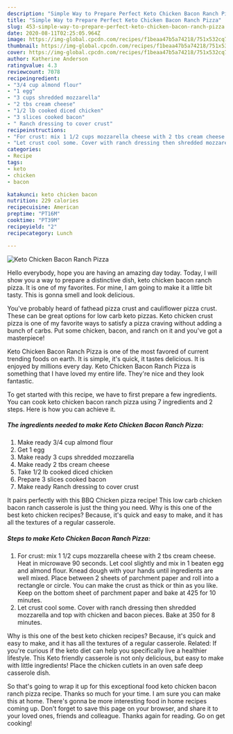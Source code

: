 ```yaml
---
description: "Simple Way to Prepare Perfect Keto Chicken Bacon Ranch Pizza"
title: "Simple Way to Prepare Perfect Keto Chicken Bacon Ranch Pizza"
slug: 453-simple-way-to-prepare-perfect-keto-chicken-bacon-ranch-pizza
date: 2020-08-11T02:25:05.964Z
image: https://img-global.cpcdn.com/recipes/f1beaa47b5a74218/751x532cq70/keto-chicken-bacon-ranch-pizza-recipe-main-photo.jpg
thumbnail: https://img-global.cpcdn.com/recipes/f1beaa47b5a74218/751x532cq70/keto-chicken-bacon-ranch-pizza-recipe-main-photo.jpg
cover: https://img-global.cpcdn.com/recipes/f1beaa47b5a74218/751x532cq70/keto-chicken-bacon-ranch-pizza-recipe-main-photo.jpg
author: Katherine Anderson
ratingvalue: 4.3
reviewcount: 7078
recipeingredient:
- "3/4 cup almond flour"
- "1 egg"
- "3 cups shredded mozzarella"
- "2 tbs cream cheese"
- "1/2 lb cooked diced chicken"
- "3 slices cooked bacon"
- " Ranch dressing to cover crust"
recipeinstructions:
- "For crust: mix 1 1/2 cups mozzarella cheese with 2 tbs cream cheese. Heat in microwave 90 seconds. Let cool slightly and mix in 1 beaten egg and almond flour. Knead dough with your hands until ingredients are well mixed. Place between 2 sheets of parchment paper and roll into a rectangle or circle. You can make the crust as thick or thin as you like. Keep on the bottom sheet of parchment paper and bake at 425 for 10 minutes."
- "Let crust cool some. Cover with ranch dressing then shredded mozzarella and top with chicken and bacon pieces. Bake at 350 for 8 minutes."
categories:
- Recipe
tags:
- keto
- chicken
- bacon

katakunci: keto chicken bacon 
nutrition: 229 calories
recipecuisine: American
preptime: "PT16M"
cooktime: "PT39M"
recipeyield: "2"
recipecategory: Lunch

---
```



![Keto Chicken Bacon Ranch Pizza](https://img-global.cpcdn.com/recipes/f1beaa47b5a74218/751x532cq70/keto-chicken-bacon-ranch-pizza-recipe-main-photo.jpg)

Hello everybody, hope you are having an amazing day today. Today, I will show you a way to prepare a distinctive dish, keto chicken bacon ranch pizza. It is one of my favorites. For mine, I am going to make it a little bit tasty. This is gonna smell and look delicious.

You&#39;ve probably heard of fathead pizza crust and cauliflower pizza crust. These can be great options for low carb keto pizzas. Keto chicken crust pizza is one of my favorite ways to satisfy a pizza craving without adding a bunch of carbs. Put some chicken, bacon, and ranch on it and you&#39;ve got a masterpiece!

Keto Chicken Bacon Ranch Pizza is one of the most favored of current trending foods on earth. It is simple, it's quick, it tastes delicious. It is enjoyed by millions every day. Keto Chicken Bacon Ranch Pizza is something that I have loved my entire life. They're nice and they look fantastic.


To get started with this recipe, we have to first prepare a few ingredients. You can cook keto chicken bacon ranch pizza using 7 ingredients and 2 steps. Here is how you can achieve it.

<!--inarticleads1-->

##### The ingredients needed to make Keto Chicken Bacon Ranch Pizza:

1. Make ready 3/4 cup almond flour
1. Get 1 egg
1. Make ready 3 cups shredded mozzarella
1. Make ready 2 tbs cream cheese
1. Take 1/2 lb cooked diced chicken
1. Prepare 3 slices cooked bacon
1. Make ready  Ranch dressing to cover crust


It pairs perfectly with this BBQ Chicken pizza recipe! This low carb chicken bacon ranch casserole is just the thing you need. Why is this one of the best keto chicken recipes? Because, it&#39;s quick and easy to make, and it has all the textures of a regular casserole. 

<!--inarticleads2-->

##### Steps to make Keto Chicken Bacon Ranch Pizza:

1. For crust: mix 1 1/2 cups mozzarella cheese with 2 tbs cream cheese. Heat in microwave 90 seconds. Let cool slightly and mix in 1 beaten egg and almond flour. Knead dough with your hands until ingredients are well mixed. Place between 2 sheets of parchment paper and roll into a rectangle or circle. You can make the crust as thick or thin as you like. Keep on the bottom sheet of parchment paper and bake at 425 for 10 minutes.
1. Let crust cool some. Cover with ranch dressing then shredded mozzarella and top with chicken and bacon pieces. Bake at 350 for 8 minutes.


Why is this one of the best keto chicken recipes? Because, it&#39;s quick and easy to make, and it has all the textures of a regular casserole. Related: If you&#39;re curious if the keto diet can help you specifically live a healthier lifestyle. This Keto friendly casserole is not only delicious, but easy to make with little ingredients! Place the chicken cutlets in an oven safe deep casserole dish. 

So that's going to wrap it up for this exceptional food keto chicken bacon ranch pizza recipe. Thanks so much for your time. I am sure you can make this at home. There's gonna be more interesting food in home recipes coming up. Don't forget to save this page on your browser, and share it to your loved ones, friends and colleague. Thanks again for reading. Go on get cooking!
